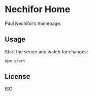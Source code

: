 # Nechifor Home

Paul Nechifor’s homepage.

## Usage

Start the server and watch for changes:

    npm start

## License

ISC
